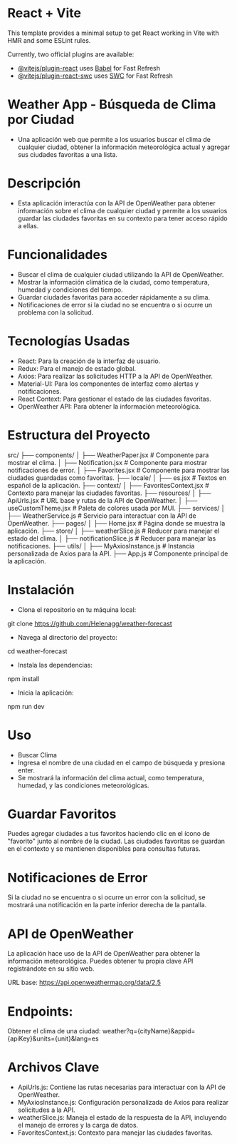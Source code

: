 # React + Vite

This template provides a minimal setup to get React working in Vite with HMR and some ESLint rules.

Currently, two official plugins are available:

- [@vitejs/plugin-react](https://github.com/vitejs/vite-plugin-react/blob/main/packages/plugin-react/README.md) uses [Babel](https://babeljs.io/) for Fast Refresh
- [@vitejs/plugin-react-swc](https://github.com/vitejs/vite-plugin-react-swc) uses [SWC](https://swc.rs/) for Fast Refresh

 # Weather App - Búsqueda de Clima por Ciudad
- Una aplicación web que permite a los usuarios buscar el clima de cualquier ciudad, obtener la información meteorológica actual y agregar sus ciudades favoritas a una lista.

# Descripción
- Esta aplicación interactúa con la API de OpenWeather para obtener información sobre el clima de cualquier ciudad y permite a los usuarios guardar las ciudades favoritas en su contexto para tener acceso rápido a ellas.

# Funcionalidades
- Buscar el clima de cualquier ciudad utilizando la API de OpenWeather.
- Mostrar la información climática de la ciudad, como temperatura, humedad y condiciones del tiempo.
- Guardar ciudades favoritas para acceder rápidamente a su clima.
- Notificaciones de error si la ciudad no se encuentra o si ocurre un problema con la solicitud.

# Tecnologías Usadas
- React: Para la creación de la interfaz de usuario.
- Redux: Para el manejo de estado global.
- Axios: Para realizar las solicitudes HTTP a la API de OpenWeather.
- Material-UI: Para los componentes de interfaz como alertas y notificaciones.
- React Context: Para gestionar el estado de las ciudades favoritas.
- OpenWeather API: Para obtener la información meteorológica.

# Estructura del Proyecto

src/
├── components/
│   ├── WeatherPaper.jsx       # Componente para mostrar el clima.
│   ├── Notification.jsx       # Componente para mostrar notificaciones de error.
│   ├── Favorites.jsx          # Componente para mostrar las ciudades guardadas como favoritas.
├── locale/
│   ├── es.jsx                 # Textos en español de la aplicación.
├── context/
│   ├── FavoritesContext.jsx   # Contexto para manejar las ciudades favoritas.
├── resources/
│   ├── ApiUrls.jsx            # URL base y rutas de la API de OpenWeather.
│   ├── useCustomTheme.jsx     # Paleta de colores usada por MUI.
├── services/
│   ├── WeatherService.js     # Servicio para interactuar con la API de OpenWeather.
├── pages/
│   ├── Home.jsx              # Página donde se muestra la aplicación.
├── store/
│   ├── weatherSlice.js       # Reducer para manejar el estado del clima.
│   ├── notificationSlice.js  # Reducer para manejar las notificaciones.
├── utils/
│   ├── MyAxiosInstance.js    # Instancia personalizada de Axios para la API.
├── App.js                    # Componente principal de la aplicación.

# Instalación
- Clona el repositorio en tu máquina local:

git clone https://github.com/Helenagg/weather-forecast

- Navega al directorio del proyecto:

cd weather-forecast

- Instala las dependencias:

npm install

- Inicia la aplicación:

npm run dev

# Uso
- Buscar Clima
- Ingresa el nombre de una ciudad en el campo de búsqueda y presiona enter.
- Se mostrará la información del clima actual, como temperatura, humedad, y las condiciones meteorológicas.

# Guardar Favoritos
Puedes agregar ciudades a tus favoritos haciendo clic en el ícono de "favorito" junto al nombre de la ciudad.
Las ciudades favoritas se guardan en el contexto y se mantienen disponibles para consultas futuras.

# Notificaciones de Error
Si la ciudad no se encuentra o si ocurre un error con la solicitud, se mostrará una notificación en la parte inferior derecha de la pantalla.

# API de OpenWeather
La aplicación hace uso de la API de OpenWeather para obtener la información meteorológica. Puedes obtener tu propia clave API registrándote en su sitio web.

URL base: https://api.openweathermap.org/data/2.5

# Endpoints:
Obtener el clima de una ciudad: weather?q={cityName}&appid={apiKey}&units={unit}&lang=es

# Archivos Clave
- ApiUrls.js: Contiene las rutas necesarias para interactuar con la API de OpenWeather.
- MyAxiosInstance.js: Configuración personalizada de Axios para realizar solicitudes a la API.
- weatherSlice.js: Maneja el estado de la respuesta de la API, incluyendo el manejo de errores y la carga de datos.
- FavoritesContext.js: Contexto para manejar las ciudades favoritas.



